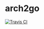 # arch2go

[![Travis CI](https://travis-ci.org/sebastianlach/arch2go.svg?branch=master)](https://travis-ci.org/sebastianlach/arch2go)
